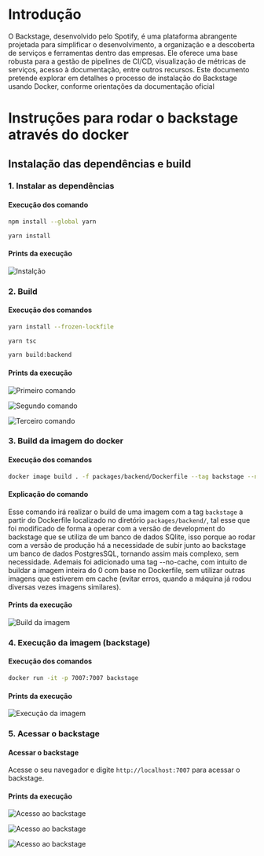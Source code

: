 # Introdução

O Backstage, desenvolvido pelo Spotify, é uma plataforma abrangente projetada para simplificar o desenvolvimento, a organização e a descoberta de serviços e ferramentas dentro das empresas. Ele oferece uma base robusta para a gestão de pipelines de CI/CD, visualização de métricas de serviços, acesso à documentação, entre outros recursos. Este documento pretende explorar em detalhes o processo de instalação do Backstage usando Docker, conforme orientações da documentação oficial

# Instruções para rodar o backstage através do docker

## Instalação das dependências e build

### 1. Instalar as dependências

#### Execução dos comando

```bash
npm install --global yarn

yarn install
```

#### Prints da execução
![Instalção](./assets/instalacao_dependencias.png)

### 2. Build

#### Execução dos comandos

```bash
yarn install --frozen-lockfile

yarn tsc

yarn build:backend
```

#### Prints da execução
![Primeiro comando](./assets/build_1.png)

![Segundo comando](./assets/build_2.png)

![Terceiro comando](./assets/build_3.png)

### 3. Build da imagem do docker

#### Execução dos comandos

```bash
docker image build . -f packages/backend/Dockerfile --tag backstage --no-cache
```

#### Explicação do comando
Esse comando irá realizar o build de uma imagem com a tag `backstage` a partir do Dockerfile localizado no diretório `packages/backend/`, tal esse que foi modificado de forma a operar com a versão de development do backstage que se utiliza de um banco de dados SQlite, isso porque ao rodar com a versão de produção há a necessidade de subir junto ao backstage um banco de dados PostgresSQL, tornando assim mais complexo, sem necessidade. Ademais foi adicionado uma tag --no-cache, com intuito de buildar a imagem inteira do 0 com base no Dockerfile, sem utilizar outras imagens que estiverem em cache (evitar erros, quando a máquina já rodou diversas vezes imagens similares).

#### Prints da execução

![Build da imagem](./assets/build_imagem.png)

### 4. Execução da imagem (backstage)

#### Execução dos comandos

```bash
docker run -it -p 7007:7007 backstage
```

#### Prints da execução

![Execução da imagem](./assets/execucao_imagem.png)

### 5. Acessar o backstage

#### Acessar o backstage
Acesse o seu navegador e digite `http://localhost:7007` para acessar o backstage.

#### Prints da execução

![Acesso ao backstage](./assets/rodando_1.png)

![Acesso ao backstage](./assets/rodando_2.png)

![Acesso ao backstage](./assets/rodando_3.png)